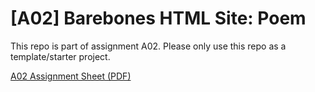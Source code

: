 # [A02] Barebones HTML Site: Poem

This repo is part of assignment A02. Please only use this repo as a template/starter project. 

[A02 Assignment Sheet (PDF)](https://drive.google.com/file/d/1J3E1B1uYzDHy4nUaHqXZTJdDVJscEk18/view?usp=sharing)
